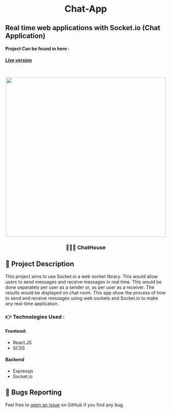 <h1 align="center">Chat-App</h1>

## Real time web applications with Socket.io (Chat Application)

#### Project Can be found in here :
 **[Live version](https://chathouse.ml/)**

<br/>
<p align="center">
<img width=500px src="https://user-images.githubusercontent.com/64831126/128558578-ede280a7-0667-49e1-bbb3-1613b9b6e46f.jpg" />

<br />
<h3 align="center">👨🏻‍💻 ChatHouse</h3>
</p>

## 🎩 Project Description
This project aims to use Socket.io a web socket library. This would allow users to send messages and receive messages in real time. This would be done separately per user as a sender or, as per user as a receiver. The results would be displayed on chat room. This app show the process of how to send and receive messages using web sockets and Socket.io to make any real-time application.

### 👉 Technologies Used :
#### Frontend:
 * React.JS
 * SCSS
 
#### Backend
 * Expressjs
 * Socket.io 


<a id="bug"></a>
## 🐛 Bugs Reporting
Feel free to [open an issue](https://github.com/mwelwankuta/chathouse/issues) on GitHub if you find any bug.
